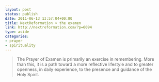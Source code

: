 ```yaml
---
layout: post
status: publish
date: 2011-06-13 13:57:04+00:00
title: NextReformation » the examen
link: http://nextreformation.com/?p=6094
type: aside
categories:
- prayer
- spirituality
---
```


> The Prayer of Examen is primarily an exercise in remembering. More than this, it is a path toward a more reflective lifestyle and to greater openness, in daily experience, to the presence and guidance of the Holy Spirit.
